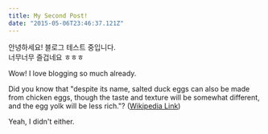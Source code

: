```yaml
---
title: My Second Post!
date: "2015-05-06T23:46:37.121Z"
---
```


안녕하세요! 블로그 테스트 중입니다.   
너무너무 즐겁네요 ㅎㅎㅎ

Wow! I love blogging so much already.

Did you know that "despite its name, salted duck eggs can also be made from
chicken eggs, though the taste and texture will be somewhat different, and the
egg yolk will be less rich."?
([Wikipedia Link](https://en.wikipedia.org/wiki/Salted_duck_egg))

Yeah, I didn't either.
